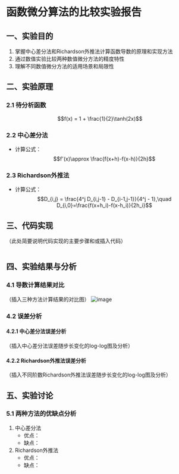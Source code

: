# 函数微分算法的比较实验报告
## 一、实验目的
1. 掌握中心差分法和Richardson外推法计算函数导数的原理和实现方法
2. 通过数值实验比较两种数值微分方法的精度特性
3. 理解不同数值微分方法的适用场景和局限性
## 二、实验原理
### 2.1 待分析函数
$$f(x) = 1 + \frac{1}{2}\tanh(2x)$$

### 2.2 中心差分法
- 计算公式：
  $$f'(x)\approx \frac{f(x+h)-f(x-h)}{2h}$$
### 2.3 Richardson外推法
- 计算公式：
  $$D_{i,j} = \frac{4^j D_{i,j-1} - D_{i-1,j-1}}{4^j - 1},\quad D_{i,0}=\frac{f(x+h_i)-f(x-h_i)}{2h_i}$$
## 三、代码实现
（此处简要说明代码实现的主要步骤和或插入代码）
```python

```

## 四、实验结果与分析
### 4.1 导数计算结果对比
（插入三种方法计算结果的对比图）
![image](https://github.com/user-attachments/assets/c1ebfa52-766f-4e5c-abba-2fb5da623c35)

### 4.2 误差分析 
#### 4.2.1 中心差分法误差分析
（插入中心差分法误差随步长变化的log-log图及分析）
#### 4.2.2 Richardson外推法误差分析
（插入不同阶数Richardson外推法误差随步长变化的log-log图及分析）

## 五、实验讨论
### 5.1 两种方法的优缺点分析
1. 中心差分法
   - 优点：
   - 缺点：
2. Richardson外推法
   - 优点：
   - 缺点：
